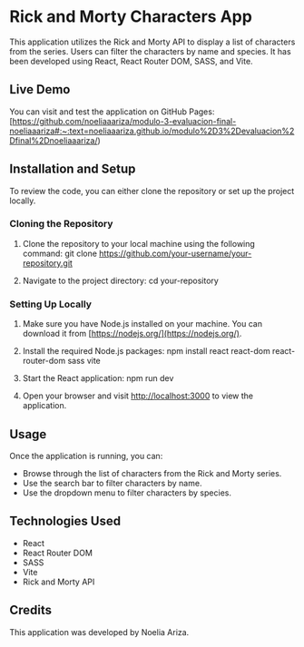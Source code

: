 # Rick and Morty Characters App

This application utilizes the Rick and Morty API to display a list of characters from the series. Users can filter the characters by name and species. It has been developed using React, React Router DOM, SASS, and Vite.

## Live Demo

You can visit and test the application on GitHub Pages:
[https://github.com/noeliaaariza/modulo-3-evaluacion-final-noeliaaariza#:~:text=noeliaaariza.github.io/modulo%2D3%2Devaluacion%2Dfinal%2Dnoeliaaariza/)

## Installation and Setup

To review the code, you can either clone the repository or set up the project locally.

### Cloning the Repository

1. Clone the repository to your local machine using the following command:
   git clone https://github.com/your-username/your-repository.git

2. Navigate to the project directory:
   cd your-repository

### Setting Up Locally

1. Make sure you have Node.js installed on your machine. You can download it from [https://nodejs.org/](https://nodejs.org/).

2. Install the required Node.js packages:
   npm install react react-dom react-router-dom sass vite

3. Start the React application:
   npm run dev

4. Open your browser and visit [http://localhost:3000](http://localhost:3000) to view the application.

## Usage

Once the application is running, you can:

- Browse through the list of characters from the Rick and Morty series.
- Use the search bar to filter characters by name.
- Use the dropdown menu to filter characters by species.

## Technologies Used

- React
- React Router DOM
- SASS
- Vite
- Rick and Morty API

## Credits

This application was developed by Noelia Ariza.

